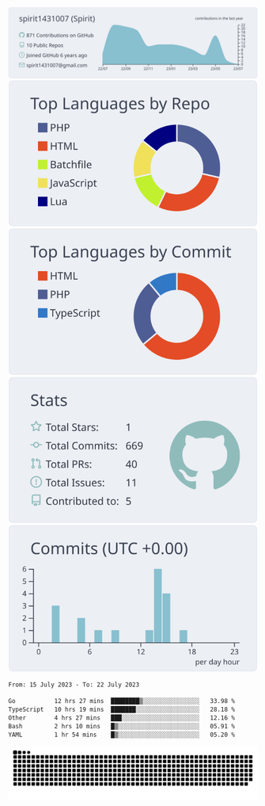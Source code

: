 [![](https://raw.githubusercontent.com/spirit1431007/spirit1431007/master/profile-summary-card-output/nord_bright/0-profile-details.svg)](https://git.io/spiritx)
[![](https://raw.githubusercontent.com/spirit1431007/spirit1431007/master/profile-summary-card-output/nord_bright/1-repos-per-language.svg)](https://git.io/spiritx) [![](https://raw.githubusercontent.com/spirit1431007/spirit1431007/master/profile-summary-card-output/nord_bright/2-most-commit-language.svg)](https://git.io/spiritx)
[![](https://raw.githubusercontent.com/spirit1431007/spirit1431007/master/profile-summary-card-output/nord_bright/3-stats.svg)](https://git.io/spiritx) [![](https://raw.githubusercontent.com/spirit1431007/spirit1431007/master/profile-summary-card-output/nord_bright/4-productive-time.svg)](https://git.io/spiritx)

<!--START_SECTION:waka-->

```txt
From: 15 July 2023 - To: 22 July 2023

Go           12 hrs 27 mins  ████████▒░░░░░░░░░░░░░░░░   33.98 %
TypeScript   10 hrs 19 mins  ███████░░░░░░░░░░░░░░░░░░   28.18 %
Other        4 hrs 27 mins   ███░░░░░░░░░░░░░░░░░░░░░░   12.16 %
Bash         2 hrs 10 mins   █▒░░░░░░░░░░░░░░░░░░░░░░░   05.91 %
YAML         1 hr 54 mins    █▒░░░░░░░░░░░░░░░░░░░░░░░   05.20 %
```

<!--END_SECTION:waka-->

![contribution](https://github.com/spirit1431007/spirit1431007/blob/output/github-contribution-grid-snake.svg)
